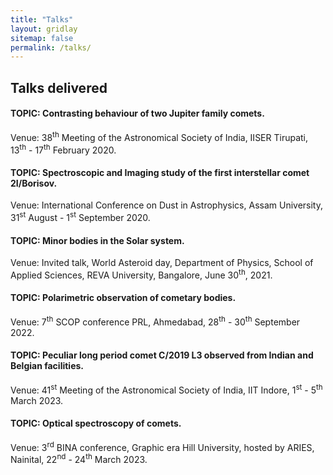 ```yaml
---
title: "Talks"
layout: gridlay
sitemap: false
permalink: /talks/
---
```


<style>
img{
  border-radius: 10px;
}
.col-md-3 {
  margin-top:10px;
  margin-bottom:10px;
  padding:0px;
  display:block;
  overflow:hidden;
  text-align:center;
  display: table-cell;
  background: white;
  border-radius: 20px;
  height: auto;
}
iframe {
  margin:0;
  padding:0;
  width: 175px;
  display: inline;
  vertical-align: middle;
}
</style>

## Talks delivered

<div class="jumbotron">
<div class="col-md-12 col-sm-12">
<h4>TOPIC: Contrasting behaviour of two Jupiter family comets.</h4>

Venue: 38<sup>th</sup> Meeting of the Astronomical Society of India, IISER Tirupati, 13<sup>th</sup> - 17<sup>th</sup> February 2020.

<h4>TOPIC: Spectroscopic and Imaging study of the first interstellar comet 2I/Borisov.</h4>

Venue: International Conference on Dust in Astrophysics, Assam University, 31<sup>st</sup> August - 1<sup>st</sup> September 2020.

<h4>TOPIC: Minor bodies in the Solar system.</h4>

Venue: Invited talk, World Asteroid day, Department of Physics, School of Applied Sciences, REVA University, Bangalore, June 30<sup>th</sup>, 2021.

<h4>TOPIC: Polarimetric observation of cometary bodies.</h4>

Venue: 7<sup>th</sup> SCOP conference PRL, Ahmedabad, 28<sup>th</sup> - 30<sup>th</sup> September 2022.

<h4>TOPIC: Peculiar long period comet C/2019 L3 observed from Indian and Belgian facilities.</h4>

Venue: 41<sup>st</sup> Meeting of the Astronomical Society of India, IIT Indore, 1<sup>st</sup> - 5<sup>th</sup> March 2023.

<h4>TOPIC: Optical spectroscopy of comets.</h4>

Venue: 3<sup>rd</sup> BINA conference, Graphic era Hill University, hosted by ARIES, Nainital, 22<sup>nd</sup> - 24<sup>th</sup> March
2023.
 
</div>
</div>

